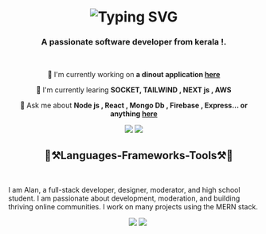   <h1 align="center">
  <img src="https://readme-typing-svg.herokuapp.com/?font=Righteous&size=35&center=true&vCenter=true&width=500&height=70&duration=4000&lines=Hi+There!+👋;+I'm+Alan+Zacharia!;" alt="Typing SVG"  />
  </h1>
  <h3 align="center">A passionate software developer from kerala !.</h3>
  <br/>
  <div align="center">
    
  🔭 I'm currently working on **a dinout application [here](https://github.com/Alan-zacharia/Zen-Dinout)**
    
  🌱 I'm currently learing **SOCKET, TAILWIND , NEXT js , AWS**
    
  💬 Ask me about **Node js , React , Mongo Db , Firebase , Express... or anything [here](https://www.linkedin.com/in/alan-zacharia-02b230271/)**
   
  </div>
  
  <div align="center">
    <a href="https://www.linkedin.com/in/alan-zacharia-02b230271/"><img src="https://img.shields.io/badge/LinkedIn-0077B5?style=for-the-badge&logo=linkedin&logoColor=white" target="_blank"  /></a>
    <a href="mailto:alanzacaharia@gmail.com"><img src="https://img.shields.io/badge/Gmail-333333?style=for-the-badge&logo=gmail&logoColor=red" target="_blank"  /></a>
  </div>

  
 <h2 align="center"> &nbsp;&nbsp;&nbsp;     🚀⚒️Languages-Frameworks-Tools⚒️🚀</h1>
 
 <br/>

  <p align="left">I am Alan, a full-stack developer, designer, moderator, and high school student. I am passionate about development, moderation, and building thriving online communities. I work on many projects using the MERN stack.</p>
 <div align="center">
   <a>
     &nbsp;&nbsp;&nbsp;
   <img src="https://skillicons.dev/icons?i=mongodb,express,react,typescript,tailwind,nodejs,javascript,vscode,vite,nginx" target="_blank"/>
   <img src="https://skillicons.dev/icons?i=aws,figma,git,github,postgresql,firebase,c,java,materialui,html,css,bootstrap,materialui,postman,stackoverflow" target="_blank"/>
   </a>
   
 </div>



